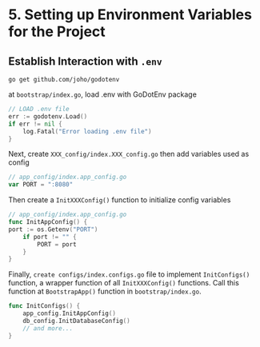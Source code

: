 # 5. Setting up Environment Variables for the Project

## Establish Interaction with `.env`

```
go get github.com/joho/godotenv
```

at `bootstrap/index.go`, load .env with GoDotEnv package

```go
// LOAD .env file
err := godotenv.Load()
if err != nil {
    log.Fatal("Error loading .env file")
}
```

Next, create `XXX_config/index.XXX_config.go` then add variables used as config

```go
// app_config/index.app_config.go
var PORT = ":8080"
```

Then create a `InitXXXConfig()` function to initialize config variables

```go
// app_config/index.app_config.go
func InitAppConfig() {
port := os.Getenv("PORT")
    if port != "" {
        PORT = port
    }
}
```

Finally, `create configs/index.configs.go` file to implement `InitConfigs()` function, a wrapper function of all `InitXXXConfig()` functions. Call this function at `BootstrapApp()` function in `bootstrap/index.go`.

```go
func InitConfigs() {
    app_config.InitAppConfig()
    db_config.InitDatabaseConfig()
    // and more...
}
```
